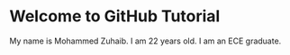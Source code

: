<h1>Welcome to GitHub Tutorial</h1>
<p>My name is Mohammed Zuhaib. I am 22 years old. I am an ECE graduate.</p>
